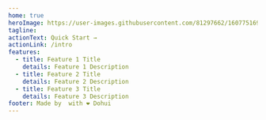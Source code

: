 ```yaml
---
home: true
heroImage: https://user-images.githubusercontent.com/81297662/160775169-c1ff2f0d-affa-43b0-b501-6908fd64bbd1.png
tagline:
actionText: Quick Start →
actionLink: /intro
features:
  - title: Feature 1 Title
    details: Feature 1 Description
  - title: Feature 2 Title
    details: Feature 2 Description
  - title: Feature 3 Title
    details: Feature 3 Description
footer: Made by  with ❤️ Dohui
---
```

